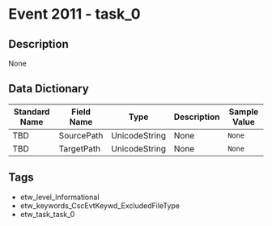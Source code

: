 # Event 2011 - task_0

## Description
None

## Data Dictionary
|Standard Name|Field Name|Type|Description|Sample Value|
|---|---|---|---|---|
|TBD|SourcePath|UnicodeString|None|`None`|
|TBD|TargetPath|UnicodeString|None|`None`|

## Tags
* etw_level_Informational
* etw_keywords_CscEvtKeywd_ExcludedFileType
* etw_task_task_0